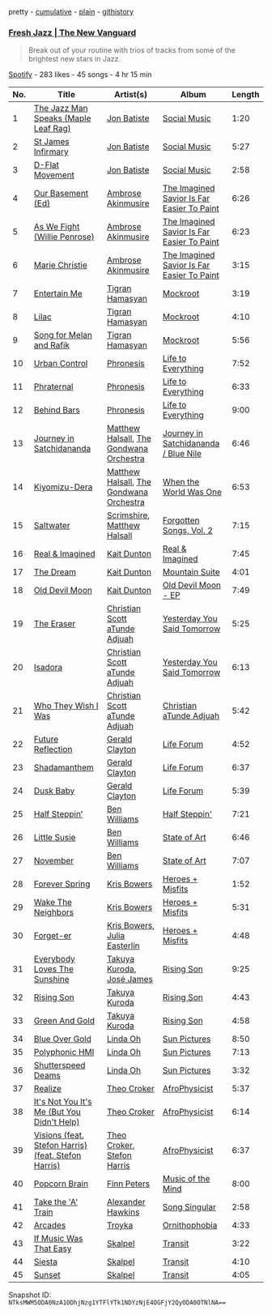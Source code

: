 pretty - [cumulative](/playlists/cumulative/1Htq6RhM8B9MgMXdwqgPxW.md) - [plain](/playlists/plain/1Htq6RhM8B9MgMXdwqgPxW) - [githistory](https://github.githistory.xyz/mackorone/spotify-playlist-archive/blob/main/playlists/plain/1Htq6RhM8B9MgMXdwqgPxW)

### [Fresh Jazz \| The New Vanguard](https://open.spotify.com/playlist/1Htq6RhM8B9MgMXdwqgPxW)

> Break out of your routine with trios of tracks from some of the brightest new stars in Jazz.

[Spotify](https://open.spotify.com/user/spotify) - 283 likes - 45 songs - 4 hr 15 min

| No. | Title | Artist(s) | Album | Length |
|---|---|---|---|---|
| 1 | [The Jazz Man Speaks \(Maple Leaf Rag\)](https://open.spotify.com/track/5E7dGfVaFqlT5UvnMKl3rF) | [Jon Batiste](https://open.spotify.com/artist/0eRbECAGCLLiTyVXPBRexU) | [Social Music](https://open.spotify.com/album/4Jhr4IDfUoNxHoodEePluk) | 1:20 |
| 2 | [St James Infirmary](https://open.spotify.com/track/4REEC6njA6jMMn03N4Gkft) | [Jon Batiste](https://open.spotify.com/artist/0eRbECAGCLLiTyVXPBRexU) | [Social Music](https://open.spotify.com/album/4Jhr4IDfUoNxHoodEePluk) | 5:27 |
| 3 | [D\-Flat Movement](https://open.spotify.com/track/0OmQSiMj9R8CAb2oqcMaFc) | [Jon Batiste](https://open.spotify.com/artist/0eRbECAGCLLiTyVXPBRexU) | [Social Music](https://open.spotify.com/album/4Jhr4IDfUoNxHoodEePluk) | 2:58 |
| 4 | [Our Basement \(Ed\)](https://open.spotify.com/track/5qmrsdd8L9gKwJE29X0LG5) | [Ambrose Akinmusire](https://open.spotify.com/artist/4ai53dgSBGhQwcFtGyY1bF) | [The Imagined Savior Is Far Easier To Paint](https://open.spotify.com/album/35MKlkn2g1Qe3HMDrrIxP0) | 6:26 |
| 5 | [As We Fight \(Willie Penrose\)](https://open.spotify.com/track/7DsLycjXnBfrtcpkH68rmx) | [Ambrose Akinmusire](https://open.spotify.com/artist/4ai53dgSBGhQwcFtGyY1bF) | [The Imagined Savior Is Far Easier To Paint](https://open.spotify.com/album/35MKlkn2g1Qe3HMDrrIxP0) | 6:23 |
| 6 | [Marie Christie](https://open.spotify.com/track/44Vilsiw175y2IpL2nx66o) | [Ambrose Akinmusire](https://open.spotify.com/artist/4ai53dgSBGhQwcFtGyY1bF) | [The Imagined Savior Is Far Easier To Paint](https://open.spotify.com/album/35MKlkn2g1Qe3HMDrrIxP0) | 3:15 |
| 7 | [Entertain Me](https://open.spotify.com/track/5JVLklFBxXYa6HKYKx3Beo) | [Tigran Hamasyan](https://open.spotify.com/artist/0D3h8NZqNp7BN97JwtV6eW) | [Mockroot](https://open.spotify.com/album/59AeaIeAx6S2igYJFjltRE) | 3:19 |
| 8 | [Lilac](https://open.spotify.com/track/77Pa9RHSHl0VNElypux4DI) | [Tigran Hamasyan](https://open.spotify.com/artist/0D3h8NZqNp7BN97JwtV6eW) | [Mockroot](https://open.spotify.com/album/59AeaIeAx6S2igYJFjltRE) | 4:10 |
| 9 | [Song for Melan and Rafik](https://open.spotify.com/track/56keXEt65FbqoNMQPuakku) | [Tigran Hamasyan](https://open.spotify.com/artist/0D3h8NZqNp7BN97JwtV6eW) | [Mockroot](https://open.spotify.com/album/59AeaIeAx6S2igYJFjltRE) | 5:56 |
| 10 | [Urban Control](https://open.spotify.com/track/1CuE5ugqnQLdsvvamUqK2k) | [Phronesis](https://open.spotify.com/artist/3FtuExHiGsLvTnreIt7i2x) | [Life to Everything](https://open.spotify.com/album/2K1dsXDX5Lv0PdhJrQiGnU) | 7:52 |
| 11 | [Phraternal](https://open.spotify.com/track/47I3uzgOdZG923RjKbSFG0) | [Phronesis](https://open.spotify.com/artist/3FtuExHiGsLvTnreIt7i2x) | [Life to Everything](https://open.spotify.com/album/2K1dsXDX5Lv0PdhJrQiGnU) | 6:33 |
| 12 | [Behind Bars](https://open.spotify.com/track/5C4pYZJmN3WyaROj7PQ0eB) | [Phronesis](https://open.spotify.com/artist/3FtuExHiGsLvTnreIt7i2x) | [Life to Everything](https://open.spotify.com/album/2K1dsXDX5Lv0PdhJrQiGnU) | 9:00 |
| 13 | [Journey in Satchidananda](https://open.spotify.com/track/7jIE9yaNiRlm3KqyFeSQiX) | [Matthew Halsall](https://open.spotify.com/artist/0Cioop2zjxXxtcPUme7R46), [The Gondwana Orchestra](https://open.spotify.com/artist/19yM7q6cq3QGb7V67Czgm8) | [Journey in Satchidananda / Blue Nile](https://open.spotify.com/album/26OAl3xCnVQEv4z22BQ9bS) | 6:46 |
| 14 | [Kiyomizu\-Dera](https://open.spotify.com/track/6PMobmlh8yrpEjFjioPFGy) | [Matthew Halsall](https://open.spotify.com/artist/0Cioop2zjxXxtcPUme7R46), [The Gondwana Orchestra](https://open.spotify.com/artist/19yM7q6cq3QGb7V67Czgm8) | [When the World Was One](https://open.spotify.com/album/0XVEjoxFFwtcx7dFwAYz7Z) | 6:53 |
| 15 | [Saltwater](https://open.spotify.com/track/2PPsucI6YCoKFqJQR6X7gu) | [Scrimshire](https://open.spotify.com/artist/5iVIpHSJD1uKtL3impLoKL), [Matthew Halsall](https://open.spotify.com/artist/0Cioop2zjxXxtcPUme7R46) | [Forgotten Songs, Vol\. 2](https://open.spotify.com/album/3e9GfrDyx9sXPE8neOGOKz) | 7:15 |
| 16 | [Real & Imagined](https://open.spotify.com/track/6YKYdsX76JCq5CkIy8eON4) | [Kait Dunton](https://open.spotify.com/artist/2uKlChPlTr6ONNvdtjZdRs) | [Real & Imagined](https://open.spotify.com/album/5oQK5juKTS7AawRCxFi3wb) | 7:45 |
| 17 | [The Dream](https://open.spotify.com/track/0iAs0VdpjLi6ViVQGvufDb) | [Kait Dunton](https://open.spotify.com/artist/2uKlChPlTr6ONNvdtjZdRs) | [Mountain Suite](https://open.spotify.com/album/3Jr1BPchPc9ng0jZawH6N1) | 4:01 |
| 18 | [Old Devil Moon](https://open.spotify.com/track/29mYr7HJ495Vn0UdKifc4y) | [Kait Dunton](https://open.spotify.com/artist/2uKlChPlTr6ONNvdtjZdRs) | [Old Devil Moon \- EP](https://open.spotify.com/album/5EbAJZMQc78rtUYfqDHay7) | 7:49 |
| 19 | [The Eraser](https://open.spotify.com/track/71tQB5sKtc7bImFPxQTjz0) | [Christian Scott aTunde Adjuah](https://open.spotify.com/artist/2q37Nw8NND2z1T1KU5XVfn) | [Yesterday You Said Tomorrow](https://open.spotify.com/album/1yEatbNaAycy7doYijdili) | 5:25 |
| 20 | [Isadora](https://open.spotify.com/track/7G9VsVr1m6YzaJgHyRgz4y) | [Christian Scott aTunde Adjuah](https://open.spotify.com/artist/2q37Nw8NND2z1T1KU5XVfn) | [Yesterday You Said Tomorrow](https://open.spotify.com/album/1yEatbNaAycy7doYijdili) | 6:13 |
| 21 | [Who They Wish I Was](https://open.spotify.com/track/1N3kGdise9hTlIumymRaF3) | [Christian Scott aTunde Adjuah](https://open.spotify.com/artist/2q37Nw8NND2z1T1KU5XVfn) | [Christian aTunde Adjuah](https://open.spotify.com/album/0s6hDtHpnJwD4scyBxlQGb) | 5:42 |
| 22 | [Future Reflection](https://open.spotify.com/track/6R8almqiOinwc0V4iPo2GL) | [Gerald Clayton](https://open.spotify.com/artist/5mYw31MXiGnqTMliAcl7m8) | [Life Forum](https://open.spotify.com/album/73WbnDUyonkTUTPsmZYzjf) | 4:52 |
| 23 | [Shadamanthem](https://open.spotify.com/track/5fR2HxVUlaSicq9q9rRmLj) | [Gerald Clayton](https://open.spotify.com/artist/5mYw31MXiGnqTMliAcl7m8) | [Life Forum](https://open.spotify.com/album/73WbnDUyonkTUTPsmZYzjf) | 6:37 |
| 24 | [Dusk Baby](https://open.spotify.com/track/3LjNhqsx1W63Lu7nOu4xUF) | [Gerald Clayton](https://open.spotify.com/artist/5mYw31MXiGnqTMliAcl7m8) | [Life Forum](https://open.spotify.com/album/73WbnDUyonkTUTPsmZYzjf) | 5:39 |
| 25 | [Half Steppin’](https://open.spotify.com/track/4hNejbtl93aLRxnftdUgIj) | [Ben Williams](https://open.spotify.com/artist/2NVNbP5qYO9vHhOPGGuPJV) | [Half Steppin'](https://open.spotify.com/album/4RfnfI836oNMgAYns5RG2H) | 7:21 |
| 26 | [Little Susie](https://open.spotify.com/track/71CeTmm9HyJ2NplmmSzvtB) | [Ben Williams](https://open.spotify.com/artist/2NVNbP5qYO9vHhOPGGuPJV) | [State of Art](https://open.spotify.com/album/37nh35Sg2gHwHJX1bAv6i4) | 6:46 |
| 27 | [November](https://open.spotify.com/track/5CtlA43vOzfMPbO4XFKIF8) | [Ben Williams](https://open.spotify.com/artist/2NVNbP5qYO9vHhOPGGuPJV) | [State of Art](https://open.spotify.com/album/37nh35Sg2gHwHJX1bAv6i4) | 7:07 |
| 28 | [Forever Spring](https://open.spotify.com/track/5VzX7mZUlGFPPuEcKm8mlV) | [Kris Bowers](https://open.spotify.com/artist/2wWBoQpcybsDVpouFubTqZ) | [Heroes + Misfits](https://open.spotify.com/album/35SK2rNqBdbIykejfFs9rA) | 1:52 |
| 29 | [Wake The Neighbors](https://open.spotify.com/track/66dtIYkpmtSZAIJzp4qlKN) | [Kris Bowers](https://open.spotify.com/artist/2wWBoQpcybsDVpouFubTqZ) | [Heroes + Misfits](https://open.spotify.com/album/35SK2rNqBdbIykejfFs9rA) | 5:31 |
| 30 | [Forget\-er](https://open.spotify.com/track/4Q4qprg8aPhyxCSef7u7Ei) | [Kris Bowers](https://open.spotify.com/artist/2wWBoQpcybsDVpouFubTqZ), [Julia Easterlin](https://open.spotify.com/artist/4f4k9MkmDmRToDktQomwrX) | [Heroes + Misfits](https://open.spotify.com/album/35SK2rNqBdbIykejfFs9rA) | 4:48 |
| 31 | [Everybody Loves The Sunshine](https://open.spotify.com/track/4F17fOFNxTHhNk6fXq46w6) | [Takuya Kuroda](https://open.spotify.com/artist/4DbVGBurfbrdLW2ZwfwdmP), [José James](https://open.spotify.com/artist/4l2MwXYwUDQKHcUXwCZjEz) | [Rising Son](https://open.spotify.com/album/7GDnn7XSLCIjZkBkw0SMZd) | 9:25 |
| 32 | [Rising Son](https://open.spotify.com/track/3qGcqL1TIpj6QujrDRWx2F) | [Takuya Kuroda](https://open.spotify.com/artist/4DbVGBurfbrdLW2ZwfwdmP) | [Rising Son](https://open.spotify.com/album/7GDnn7XSLCIjZkBkw0SMZd) | 4:43 |
| 33 | [Green And Gold](https://open.spotify.com/track/3Lz7F78L8bmAftMGkwoGCh) | [Takuya Kuroda](https://open.spotify.com/artist/4DbVGBurfbrdLW2ZwfwdmP) | [Rising Son](https://open.spotify.com/album/7GDnn7XSLCIjZkBkw0SMZd) | 4:58 |
| 34 | [Blue Over Gold](https://open.spotify.com/track/3DsUR1WHpScpFKhbiqxunI) | [Linda Oh](https://open.spotify.com/artist/3ItwOheFhoNjZRCpnY5O9I) | [Sun Pictures](https://open.spotify.com/album/7AgRiQaKslAlaTRM0512b8) | 8:50 |
| 35 | [Polyphonic HMI](https://open.spotify.com/track/3Tck17XuFgvIyTmmtv2JEz) | [Linda Oh](https://open.spotify.com/artist/3ItwOheFhoNjZRCpnY5O9I) | [Sun Pictures](https://open.spotify.com/album/7AgRiQaKslAlaTRM0512b8) | 7:13 |
| 36 | [Shutterspeed Deams](https://open.spotify.com/track/2VNVLDcx6BKLMnOAkfkImW) | [Linda Oh](https://open.spotify.com/artist/3ItwOheFhoNjZRCpnY5O9I) | [Sun Pictures](https://open.spotify.com/album/7AgRiQaKslAlaTRM0512b8) | 3:32 |
| 37 | [Realize](https://open.spotify.com/track/0nr4CSvvfoSui7rmudDNac) | [Theo Croker](https://open.spotify.com/artist/7iUF39q93Xixo33E6IvNYm) | [AfroPhysicist](https://open.spotify.com/album/5oWRvCk9dkMLU5K029qw6P) | 5:37 |
| 38 | [It's Not You It's Me \(But You Didn't Help\)](https://open.spotify.com/track/3JMCf7gRXhazwvoA2ZfACK) | [Theo Croker](https://open.spotify.com/artist/7iUF39q93Xixo33E6IvNYm) | [AfroPhysicist](https://open.spotify.com/album/5oWRvCk9dkMLU5K029qw6P) | 6:14 |
| 39 | [Visions \(feat\. Stefon Harris\) \(feat\. Stefon Harris\)](https://open.spotify.com/track/3TpWhQLCDXSL0kvLuXVNk5) | [Theo Croker](https://open.spotify.com/artist/7iUF39q93Xixo33E6IvNYm), [Stefon Harris](https://open.spotify.com/artist/4FDlrSZ3mEv5Jvn482sCbZ) | [AfroPhysicist](https://open.spotify.com/album/5oWRvCk9dkMLU5K029qw6P) | 6:37 |
| 40 | [Popcorn Brain](https://open.spotify.com/track/00045lJN8ym35dThqegEHq) | [Finn Peters](https://open.spotify.com/artist/4epjP7JQGUv2Hy1wjALrYw) | [Music of the Mind](https://open.spotify.com/album/65theclIyBnObQB3qZmPbI) | 8:00 |
| 41 | [Take the 'A' Train](https://open.spotify.com/track/1BbtIqq4H1Bm524cOSQnKh) | [Alexander Hawkins](https://open.spotify.com/artist/5odU2GyEFgXZzhs1nfdu7r) | [Song Singular](https://open.spotify.com/album/55QAWnMLyR3fip9HzFJCI8) | 2:58 |
| 42 | [Arcades](https://open.spotify.com/track/5GVMAnMTX3miLXxC3pTXJq) | [Troyka](https://open.spotify.com/artist/0BxmFQFbzdxyrUlumvE7zz) | [Ornithophobia](https://open.spotify.com/album/1EjlWZcIGhdDorPVm4Wfso) | 4:33 |
| 43 | [If Music Was That Easy](https://open.spotify.com/track/6yAPBF2E4QfcitKoKRiovS) | [Skalpel](https://open.spotify.com/artist/4NMgXxIMZeiJ5PqxdA0t6q) | [Transit](https://open.spotify.com/album/5hUjimESHfgftKXaM5nk7E) | 3:22 |
| 44 | [Siesta](https://open.spotify.com/track/0VzeJcltQjixjewi0VSRLq) | [Skalpel](https://open.spotify.com/artist/4NMgXxIMZeiJ5PqxdA0t6q) | [Transit](https://open.spotify.com/album/5hUjimESHfgftKXaM5nk7E) | 4:10 |
| 45 | [Sunset](https://open.spotify.com/track/320ehnEo8iPidSSzMpqHsD) | [Skalpel](https://open.spotify.com/artist/4NMgXxIMZeiJ5PqxdA0t6q) | [Transit](https://open.spotify.com/album/5hUjimESHfgftKXaM5nk7E) | 4:05 |

Snapshot ID: `NTksMWM5ODA0NzA1ODhjNzg1YTFlYTk1NDYzNjE4OGFjY2QyODA0OTNlNA==`
